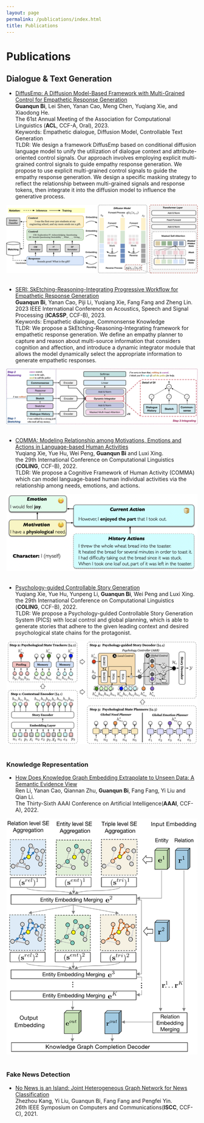 ```yaml
---
layout: page
permalink: /publications/index.html
title: Publications
---
```


# Publications
<!-- 
Lastest Update: 9th May 2023&nbsp;  [中文 (Chinese Version)](https://caihanlin.com/publications-zh/) -->

<!-- ## Conference Paper -->

<!-- - [Deep Residual Neural Network for Efficient Traffic Sign Detection](https://caihanlin.com/mypaper/202302ICAROB.pdf)<br>**Hanlin Cai**, Zheng Li, Jiaqi Hu, Wei Hong Lim, Sew Sun Tiang, Mastaneh Mokayef, Chin Hong Wong<br>28th International Conference on Artificial Life and Robotics<br>Beppu, Japan. February, 2023. [Slides](https://caihanlin.com/mypaper/slides/2023-ICAROB-Pre.pdf). -->

## Dialogue & Text Generation

- [DiffusEmp: A Diffusion Model-Based Framework with Multi-Grained Control for Empathetic Response Generation](https://arxiv.org/pdf/2306.01657.pdf)<br>**Guanqun Bi**, Lei Shen, Yanan Cao, Meng Chen, Yuqiang Xie, and Xiaodong He. <br> The 61st Annual Meeting of the Association for Computational Linguistics (**ACL**, CCF-A, Oral), 2023.<br>Keywords: Empathetic dialogue, Diffusion Model, Controllable Text Generation<br>TLDR: We design a framework DiffusEmp based on conditional diffusion language model to unify the utilization of dialogue context and attribute-oriented control signals. Our approach involves employing explicit multi-grained control signals to guide empathy response generation. We propose to use explicit multi-grained control signals to guide the empathy response generation. We design a specific masking strategy to reflect the relationship between multi-grained signals and response tokens, then integrate it into the diffusion model to influence the generative process.

<center>
<img src="/images/publications_diffusemp.jpg">
</center>
<br>

- [SERI: SkEtching-Reasoning-Integrating Progressive Workflow for Empathetic Response Generation]()<br>**Guanqun Bi**, Yanan Cao, Piji Li, Yuqiang Xie, Fang Fang and Zheng Lin.<br>2023 IEEE International Conference on Acoustics, Speech and Signal Processing (**ICASSP**, CCF-B), 2023.<br>Keywords: Empathetic dialogue, Commonsense Knowledge<br>TLDR: We propose a SkEtching-Reasoning-Integrating framework for empathetic response generation. We define an empathy planner to capture and reason about multi-source information that considers cognition and affection, and introduce a dynamic integrator module that allows the model dynamically select the appropriate information to generate empathetic responses.

<center>
<img src="/images/publications_seri.jpg">
</center>
<br>

- [COMMA: Modeling Relationship among Motivations, Emotions and Actions in Language-based Human Activities](https://aclanthology.org/2022.coling-1.15.pdf)
<br>Yuqiang Xie, Yue Hu, Wei Peng, **Guanqun Bi** and Luxi Xing.<br>the 29th International Conference on Computational Linguistics (**COLING**, CCF-B), 2022.<br>TLDR: We propose a Cognitive Framework of Human Activity (COMMA) which can model language-based human individual activities via the relationship among needs, emotions, and actions.

<center>
<img src="/images/publications_comma.png">
</center>
<br>

- [Psychology-guided Controllable Story Generation](https://aclanthology.org/2022.coling-1.564.pdf)
<br>Yuqiang Xie, Yue Hu, Yunpeng Li, **Guanqun Bi**, Wei Peng and Luxi Xing.<br>the 29th International Conference on Computational Linguistics (**COLING**, CCF-B), 2022.<br>TLDR: We propose a Psychology-guIded Controllable Story Generation System (PICS) with local control and global planning, which is able to generate stories that adhere to the given leading context and desired psychological state chains for the protagonist.

<center>
<img src="/images/publications_pics.png">
</center>
<br>

### Knowledge Representation

- [How Does Knowledge Graph Embedding Extrapolate to Unseen Data: A Semantic Evidence View](https://arxiv.org/pdf/2109.11800.pdf)<br>Ren Li, Yanan Cao, Qiannan Zhu, **Guanqun Bi**, Fang Fang, Yi Liu and Qian Li.<br>The Thirty-Sixth AAAI Conference on Artificial Intelligence(**AAAI**, CCF-A), 2022.
<!-- <br>TLDR: We propose a Psychology-guIded Controllable Story Generation System (PICS) with local control and global planning, which is able to generate stories that adhere to the given leading context and desired psychological state chains for the protagonist. -->

<center>
<img src="/images/publications_segnn.png">
</center>
<br>

### Fake News Detection

- [No News is an Island: Joint Heterogeneous Graph Network for News Classification](https://ieeexplore.ieee.org/document/9631486)<br>Zhezhou Kang, Yi Liu, Guanqun Bi, Fang Fang and Pengfei Yin.<br>26th IEEE Symposium on Computers and Communications(**ISCC**, CCF-C), 2021.
<!-- <br>TLDR: We propose a Psychology-guIded Controllable Story Generation System (PICS) with local control and global planning, which is able to generate stories that adhere to the given leading context and desired psychological state chains for the protagonist. -->

<!-- <center>
<img src="/images/publications_seri.jpg">
</center>
<br> -->